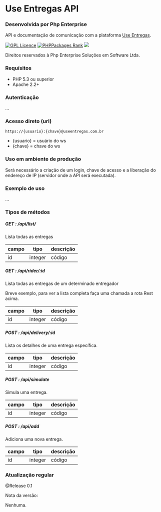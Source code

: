 # Use Entregas API
### Desenvolvida por Php Enterprise

API e documentação de comunicação com a plataforma [Use Entregas](http://useentregas.com.br).

[![GPL Licence](https://badges.frapsoft.com/os/gpl/gpl.svg?v=103)](https://opensource.org/licenses/MIT/) [![PHPPackages Rank](http://phppackages.org/p/smartdealer/sdapi/badge/rank.svg)](http://phppackages.org/p/smartdealer/sdapi) ![](https://reposs.herokuapp.com/?path=smartdealer/sdapi&style=flat)

Direitos reservados à Php Enterprise Soluções em Software Ltda.

### Requísitos 

* PHP 5.3 ou superior
* Apache 2.2+

### Autenticação

...

### Acesso direto (url)

    https://{usuario}:{chave}@useentregas.com.br

* {usuario}  = usuário do ws
* {chave}    = chave do ws

### Uso em ambiente de produção

Será necessário a criação de um login, chave de acesso e a liberação do endereço de IP (servidor onde a API será executada).

### Exemplo de uso

...

### Tipos de métodos

##### GET : /api/list/
Lista todas as entregas

| campo         | tipo         |  descrição  |
| ------------- | ------------ | ------------- |
| id            | integer      | código


##### GET : /api/rider/:id
Lista todas as entregas de um determinado entregador

Breve exemplo, para ver a lista completa faça uma chamada a rota Rest acima.

| campo         | tipo         |  descrição  |
| ------------- | ------------ | ------------- |
| id            | integer      | código

##### POST : /api/delivery/:id
Lista os detalhes de uma entrega específica.

| campo         | tipo         |  descrição  |
| ------------- | ------------ | ------------- |
| id            | integer      | código

##### POST : /api/simulate
Simula uma entrega.

| campo         | tipo         |  descrição  |
| ------------- | ------------ | ------------- |
| id            | integer      | código

##### POST : /api/add
Adiciona uma nova entrega.

| campo         | tipo         |  descrição  |
| ------------- | ------------ | ------------- |
| id            | integer      | código


### Atualização regular

@Release 0.1

Nota da versão:

Nenhuma.
